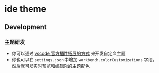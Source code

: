 # ide theme

## Development

### 主题研发

* 你可以通过 [vscode 官方插件拓展的方式](https://code.visualstudio.com/docs/getstarted/themes#_creating-your-own-color-theme) 来开发自定义主题
* 你也可以在 `settings.json` 中增加 `workbench.colorCustomizations` 字段，然后就可以实时预览和编辑你的主题配色

